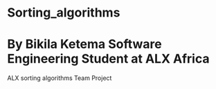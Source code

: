# Sorting_algorithms
# By Bikila Ketema Software Engineering Student at ALX Africa
ALX sorting algorithms Team Project
